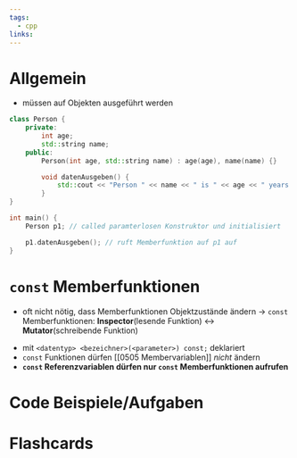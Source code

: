 ```yaml
---
tags:
  - cpp
links:
---
```

# Allgemein
- müssen auf Objekten ausgeführt werden
```cpp
class Person {
	private:
		int age;
		std::string name;
	public:
		Person(int age, std::string name) : age(age), name(name) {}

		void datenAusgeben() {
			std::cout << "Person " << name << " is " << age << " years old";
		}
}

int main() {
	Person p1; // called paramterlosen Konstruktor und initialisiert

	p1.datenAusgeben(); // ruft Memberfunktion auf p1 auf
}
```
# `const` Memberfunktionen
- oft nicht nötig, dass Memberfunktionen Objektzustände ändern
-> `const` Memberfunktionen: **Inspector**(lesende Funktion) <-> **Mutator**(schreibende Funktion)
<!--SR:!2024-08-21,4,270!2000-01-01,1,250-->
- mit `<datentyp> <bezeichner>(<parameter>) const;` deklariert
- `const` Funktionen dürfen [[0505 Membervariablen]] *nicht* ändern
- **`const` Referenzvariablen dürfen nur `const` Memberfunktionen aufrufen**
# Code Beispiele/Aufgaben


# Flashcards
